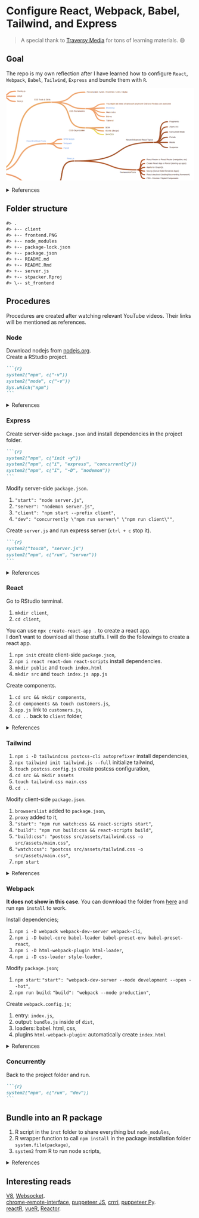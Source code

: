 
# Configure React, Webpack, Babel, Tailwind, and Express

> A special thank to [Traversy
> Media](https://www.youtube.com/c/TraversyMedia/videos) for tons of
> learning materials. 😄

## Goal

The repo is my own reflection after I have learned how to configure
`React`, `Webpack`, `Babel`, `Tailwind`, `Express` and bundle them with
`R`.

![](./frontend.PNG)<!-- -->

<details>

<summary> References </summary>
<a href="https://www.youtube.com/watch?v=SBB1YtwODT0">Web Development in
2020 - A complete roadmap</a>

</details>

## Folder structure

    #> .
    #> +-- client
    #> +-- frontend.PNG
    #> +-- node_modules
    #> +-- package-lock.json
    #> +-- package.json
    #> +-- README.md
    #> +-- README.Rmd
    #> +-- server.js
    #> +-- stpacker.Rproj
    #> \-- st_frontend

## Procedures

Procedures are created after watching relevant YouTube videos. Their
links will be mentioned as references.

### Node

Download nodejs from [nodejs.org](https://nodejs.org/en/download/).  
Create a RStudio project.

```` markdown
```{r}
system2("npm", c("-v"))
system2("node", c("-v"))
Sys.which("npm")
```
````

<details>

<summary> References </summary>
<a href="https://www.youtube.com/watch?v=jHDhaSSKmB0">NPM Crash Course
2017</a><br>

</details>

### Express

Create server-side `package.json` and install dependencies in the
project folder.

```` markdown
```{r}
system2("npm", c("init -y"))
system2("npm", c("i", "express", "concurrently"))
system2("npm", c("i", "-D", "nodemon"))
```
````

Modify server-side `package.json`.

1.  `"start": "node server.js"`,
2.  `"server": "nodemon server.js"`,
3.  `"client": "npm start --prefix client"`,
4.  `"dev": "concurrently \"npm run server\" \"npm run client\""`,

Create `server.js` and run express server (`ctrl + c` stop it).

```` markdown
```{r}
system2("touch", "server.js")
system2("npm", c("run", "server"))
```
````

<details>

<summary> References </summary>
<a href="https://www.youtube.com/watch?v=L72fhGm1tfE">Express JS Crash
Course 2019</a><br>
<a href="https://www.youtube.com/watch?v=v0t42xBIYIs">React & Express
Starter Pack 2018</a>

</details>

### React

Go to RStudio terminal.

1.  `mkdir client`,
2.  `cd client`,

You can use `npx create-react-app .` to create a react app.  
I don’t want to download all those stuffs. I will do the followings to
create a react app.

1.  `npm init` create client-side `package.json`,
2.  `npm i react react-dom react-scripts` install dependencies.
3.  `mkdir public` and `touch index.html`
4.  `mkdir src` and `touch index.js app.js`

Create components.

1.  `cd src && mkdir components`,
2.  `cd components && touch customers.js`,
3.  `app.js` link to `customers.js`,
4.  `cd ..` back to `client` folder,

<details>

<summary> References </summary>
<a href="https://www.youtube.com/watch?v=sBws8MSXN7A">React JS Crash
Course 2019</a>

</details>

### Tailwind

1.  `npm i -D tailwindcss postcss-cli autoprefixer` install
    dependencies,
2.  `npx tailwind init tailwind.js --full` initialize tailwind,
3.  `touch postcss.config.js` create postcss configuration,
4.  `cd src && mkdir assets`
5.  `touch tailwind.css main.css`
6.  `cd ..`

Modify client-side `package.json`.

1.  `browserslist` added to `package.json`,
2.  `proxy` added to it,
3.  `"start": "npm run watch:css && react-scripts start"`,
4.  `"build": "npm run build:css && react-scripts build"`,
5.  `"build:css": "postcss src/assets/tailwind.css -o
    src/assets/main.css"`,
6.  `"watch:css": "postcss src/assets/tailwind.css -o
    src/assets/main.css"`,
7.  `npm start`

<details>

<summary> References </summary>
<a href="https://www.youtube.com/watch?v=FiGmAI5e91M">React & Tailwind
CSS 2020</a>

</details>

### Webpack

**It does not show in this case**. You can download the folder from
[here]() and run `npm install` to work.

Install dependencies;

1.  `npm i -D webpack webpack-dev-server webpack-cli`,
2.  `npm i -D babel-core babel-loader babel-preset-env
    babel-preset-react`,
3.  `npm i -D html-webpack-plugin html-loader`,
4.  `npm i -D css-loader style-loader`,

Modify `package.json`;

1.  `npm start`: `"start": "webpack-dev-server --mode development --open
    --hot"`,
2.  `npm run build`: `"build": "webpack --mode production"`,

Create `webpack.config.js`;

1.  entry: `index.js`,  
2.  output: `bundle.js` inside of `dist`,
3.  loaders: babel. html, css,  
4.  plugins `html-webpack-plugin`: automatically create `index.html`

<details>

<summary> References </summary>
<a href="https://www.youtube.com/watch?v=deyxI-6C2u4">React & Webpack 4
From Scratch - No CLI</a><br>
<a href="https://www.youtube.com/watch?v=lziuNMk_8eQ">Webpack Crash
Course 2017</a><br>
<a href="https://github.com/babel/babel-loader/issues/616">Cannot find
module ‘babel-preset-env’</a><br>
<a href="https://www.robinwieruch.de/minimal-react-webpack-babel-setup">Set
up React, Webpack, Babel 2019</a><br>
<a href="https://www.valentinog.com/blog/babel/">Tutorial set up React,
webpack, Babel 2020</a>

</details>

### Concurrently

Back to the project folder and run.

```` markdown
```{r}
system2("npm", c("run", "dev"))
```
````

## Bundle into an R package

1.  R script in the `inst` folder to share everything but
    `node_modules`,
2.  R wrapper function to call `npm install` in the package installation
    folder `system.file(package)`,
3.  `system2` from R to run node scripts,

<details>

<summary> References </summary>
<a href="https://colinfay.me/node-r-package/">ColinFay |
node-minify</a><br>
<a href="https://github.com/JohnCoene/packer">JohnCoene | packer</a><br>
<a href="https://shiny.rstudio.com/articles/js-send-message.html">Shiny
msg from the browser to the server</a><br>
<a href="https://shiny.rstudio.com/articles/js-build-widget.html">Shiny
build a JavaScript based widget</a>

</details>

## Interesting reads

[V8](https://github.com/jeroen/V8),
[Websocket](https://github.com/rstudio/websocket).  
[chrome-remote-interface](https://github.com/cyrus-and/chrome-remote-interface),
[puppeteer JS](https://github.com/puppeteer/puppeteer),
[crrri](https://rlesur.github.io/crrri/), [puppeteer
Py](https://github.com/miyakogi/pyppeteer).  
[reactR](https://github.com/react-R/reactR),
[vueR](https://github.com/vue-r/vueR),
[Reactor](https://github.com/herbps10/reactor).
